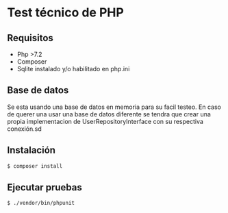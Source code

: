 # Test técnico de PHP

## Requisitos
* Php >7.2
* Composer
* Sqlite instalado y/o habilitado en php.ini

## Base de datos
Se esta usando una base de datos en memoria para su facil testeo. En caso de querer una usar una base de datos diferente se tendra que crear una propia implementacion de UserRepositoryInterface con su respectiva conexión.sd 

## Instalación

```bash
$ composer install
```

## Ejecutar pruebas

```bash
$ ./vendor/bin/phpunit
```
